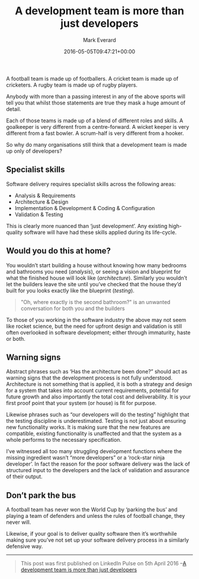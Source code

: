 ﻿---
title: ​A development team is more than just developers
date: 2016-05-05T09:47:21+00:00
author: Mark Everard
layout: post
color: rgb(0,0,0)
permalink: '/2016/05/05/a-development-team-is-more-than-just-developers/'
dsq_thread_id:
  - "6420563665"
feature-img: /assets/uploads/2017/07/AAEAAQAAAAAAAAP8AAAAJDZiODBmMjA0LTk0ZjctNDBmYy05ODFjLTVjYTM5Njc4YjEzYg.jpg
categories:
  - Opinion
  - Technology
---
A football team is made up of footballers. A cricket team is made up of cricketers. A rugby team is made up of rugby players.

Anybody with more than a passing interest in any of the above sports will tell you that whilst those statements are true they mask a huge amount of detail.

Each of those teams is made up of a blend of different roles and skills. A goalkeeper is very different from a centre-forward. A wicket keeper is very different from a fast bowler. A scrum-half is very different from a hooker.

So why do many organisations still think that a development team is made up only of developers?

## Specialist skills
Software delivery requires specialist skills across the following areas:

- Analysis & Requirements
- Architecture & Design
- Implementation & Development & Coding & Configuration
- Validation & Testing

This is clearly more nuanced than &#8216;just development&#8217;. Any existing high-quality software will have had these skills applied during its life-cycle.

## Would you do this at home?
You wouldn&#8217;t start building a house without knowing how many bedrooms and bathrooms you need (_analysis_), or seeing a vision and blueprint for what the finished house will look like (_architecture_). Similarly you wouldn&#8217;t let the builders leave the site until you&#8217;ve checked that the house they&#8217;d built for you looks exactly like the blueprint (_testing_).

> "Oh, where exactly is the second bathroom?" is an unwanted conversation for both you and the builders

To those of you working in the software industry the above may not seem like rocket science, but the need for upfront design and validation is still often overlooked in software development; either through immaturity, haste or both.

## Warning signs
Abstract phrases such as &#8216;Has the architecture been done?&#8221; should act as warning signs that the development process is not fully understood. Architecture is not something that is applied, it is both a strategy and design for a system that takes into account current requirements, potential for future growth and also importantly the total cost and deliverability. It is your first proof point that your system (or house) is fit for purpose.

Likewise phrases such as &#8220;our developers will do the testing&#8221; highlight that the testing discipline is underestimated. Testing is not just about ensuring new functionality works. It is making sure that the new features are compatible, existing functionality is unaffected and that the system as a whole performs to the necessary specification.

I&#8217;ve witnessed all too many struggling development functions where the missing ingredient wasn&#8217;t &#8220;more developers&#8221; or a &#8216;rock-star ninja developer&#8217;. In fact the reason for the poor software delivery was the lack of structured input to the developers and the lack of validation and assurance of their output.

## Don&#8217;t park the bus
A football team has never won the World Cup by &#8216;parking the bus&#8217; and playing a team of defenders and unless the rules of football change, they never will.

Likewise, if your goal is to deliver quality software then it&#8217;s worthwhile making sure you&#8217;ve not set up your software delivery process in a similarly defensive way.

* * *

> This post was first published on LinkedIn Pulse on 5th April 2016 –<a href="https://www.linkedin.com/pulse/development-team-more-than-just-developers-mark-everard-1" target="_blank" rel="noopener noreferrer">A development team is more than just developers</a>